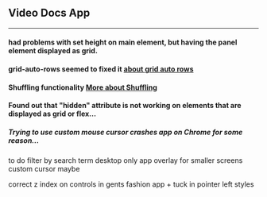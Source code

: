 ## Video Docs App
___



#### had problems with set height on main element, but having the panel element displayed as grid. 
#### grid-auto-rows seemed to fixed it [about grid auto rows](https://developer.mozilla.org/en-US/docs/Web/CSS/grid-auto-rows)

#### Shuffling functionality [More about Shuffling](https://www.freecodecamp.org/news/how-to-shuffle-an-array-of-items-using-javascript-or-typescript/)

#### Found out that "hidden" attribute is not working on elements that are displayed as grid or flex...

##### Trying to use custom mouse cursor crashes app on Chrome for some reason...



to do
filter by search term
desktop only app overlay for smaller screens
custom cursor maybe

correct z index on controls in gents fashion app + tuck in pointer left styles
